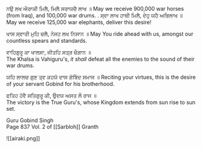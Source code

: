 ਨਉ ਲਖ ਐਰਾਕੀ ਮਿਲੈ, ਮਿਲੈ ਸਰਾਯਚੈ ਲਾਖ ॥ 
May we receive 900,000 war horses (from Iraq), and 100,000 war drums. 
.
ਸ੍ਵਾ ਲਾਖ ਹਾਥੀ ਮਿਲੈ, ਦੇਹੁ ਯਹੈ ਅਭਿਲਾਖ ॥  
May we receive 125,000 war elephants, deliver this desire!

ਖਾਸ ਸ੍ਵਾਰੀ ਮੁਹਿ ਚਲੈ, ਨੇਜਹ ਲਖ ਨਿਸਾਨ ॥ 
May You ride ahead with us, amongst our countless spears and standards. 

ਵਾਹਿਗੁਰੂ ਕਾ ਖਾਲਸਾ, ਜੀਤਹਿ ਸਤ੍ਰ ਚੌਗਾਨ ॥  
The Khalsa is Vahiguru's, *it shall* defeat all the enemies to the sound of their war drums.  

ਯਹਿ ਲਾਲਚ ਗੁਣ ਤ੍ਵ ਕਹਯੋ ਦਾਸ ਗੋਬਿੰਦ ਸਮਾਜ ॥ 
Reciting your virtues, this is the desire of your servant Gobind for his brotherhood.

ਫਤਿਹ ਹੋਵੈ ਸਤਿਗੁਰੂ ਕੀ, ਉਦਯ ਅਸਤ ਲੌ ਰਾਜ ॥  
The victory is the True Guru's, whose Kingdom extends from sun rise to sun set.  

Guru Gobind Singh  
Page 837 Vol. 2 of [[Sarbloh]] Granth

![[airaki.png]]